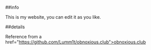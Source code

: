 ##info

This is my website, you can edit it as you like.

##details

Reference from a href="https://github.com/Lumm1t/obnoxious.club">obnoxious.club</a>
